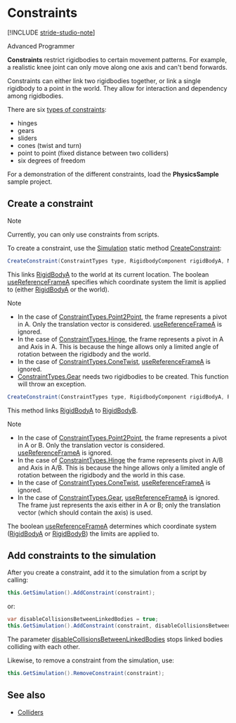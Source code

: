 # Constraints

[!INCLUDE [stride-studio-note](../../includes/under-construction-note.md)]

<span class="badge text-bg-primary">Advanced</span>
<span class="badge text-bg-success">Programmer</span>

**Constraints** restrict rigidbodies to certain movement patterns. For example, a realistic knee joint can only move along one axis and can't bend forwards.

Constraints can either link two rigidbodies together, or link a single rigidbody to a point in the world. They allow for interaction and dependency among rigidbodies. 

There are six [types of constraints](xref:Stride.Physics.ConstraintTypes):

* hinges
* gears
* sliders
* cones (twist and turn)
* point to point (fixed distance between two colliders)
* six degrees of freedom

For a demonstration of the different constraints, load the **PhysicsSample** sample project.

## Create a constraint

> [!Note]
> Currently, you can only use constraints from scripts.

To create a constraint, use the [Simulation](xref:Stride.Physics.Simulation) static method [CreateConstraint](xref:Stride.Physics.Simulation.CreateConstraint\(Stride.Physics.ConstraintTypes,Stride.Physics.RigidbodyComponent,Stride.Core.Mathematics.Matrix,System.Boolean\)):

```cs
CreateConstraint(ConstraintTypes type, RigidbodyComponent rigidBodyA, Matrix frameA, bool useReferenceFrameA);
```

This links [RigidBodyA](xref:Stride.Physics.Constraint.RigidBodyA) to the world at its current location.
The boolean [useReferenceFrameA](xref:Stride.Physics.Simulation.CreateConstraint\(Stride.Physics.ConstraintTypes,Stride.Physics.RigidbodyComponent,Stride.Core.Mathematics.Matrix,System.Boolean\)) specifies which coordinate system the limit is applied to (either [RigidBodyA](xref:Stride.Physics.Constraint.RigidBodyA) or the world).

> [!Note]
> * In the case of [ConstraintTypes.Point2Point](xref:Stride.Physics.ConstraintTypes), the frame represents a pivot in A. Only the translation vector is considered. [useReferenceFrameA](xref:Stride.Physics.Simulation.CreateConstraint\(Stride.Physics.ConstraintTypes,Stride.Physics.RigidbodyComponent,Stride.Core.Mathematics.Matrix,System.Boolean\)) is ignored.
> * In the case of [ConstraintTypes.Hinge](xref:Stride.Physics.ConstraintTypes), the frame represents a pivot in A and Axis in A. This is because the hinge allows only a limited angle of rotation between the rigidbody and the world.
> * In the case of [ConstraintTypes.ConeTwist](xref:Stride.Physics.ConstraintTypes), [useReferenceFrameA](xref:Stride.Physics.Simulation.CreateConstraint\(Stride.Physics.ConstraintTypes,Stride.Physics.RigidbodyComponent,Stride.Core.Mathematics.Matrix,System.Boolean\)) is ignored.
> * [ConstraintTypes.Gear](xref:Stride.Physics.ConstraintTypes) needs two rigidbodies to be created. This function will throw an exception.

```cs
CreateConstraint(ConstraintTypes type, RigidbodyComponent rigidBodyA, RigidbodyComponent rigidBodyB, Matrix frameA, Matrix frameB, bool useReferenceFrameA)
```

This method links [RigidBodyA](xref:Stride.Physics.Constraint.RigidBodyA) to  [RigidBodyB](xref:Stride.Physics.Constraint.RigidBodyB).

> [!Note]
> * In the case of [ConstraintTypes.Point2Point](xref:Stride.Physics.ConstraintTypes), the frame represents a pivot in A or B. Only the translation vector is considered. [useReferenceFrameA](xref:Stride.Physics.Simulation.CreateConstraint\(Stride.Physics.ConstraintTypes,Stride.Physics.RigidbodyComponent,Stride.Core.Mathematics.Matrix,System.Boolean\)) is ignored.
> * In the case of [ConstraintTypes.Hinge](xref:Stride.Physics.ConstraintTypes) the frame represents pivot in A/B and Axis in A/B. This is because the hinge allows only a limited angle of rotation between the rigidbody and the world in this case.
> * In the case of [ConstraintTypes.ConeTwist](xref:Stride.Physics.ConstraintTypes), [useReferenceFrameA](xref:Stride.Physics.Simulation.CreateConstraint\(Stride.Physics.ConstraintTypes,Stride.Physics.RigidbodyComponent,Stride.Core.Mathematics.Matrix,System.Boolean\)) is ignored.
> * In the case of [ConstraintTypes.Gear](xref:Stride.Physics.ConstraintTypes), [useReferenceFrameA](xref:Stride.Physics.Simulation.CreateConstraint\(Stride.Physics.ConstraintTypes,Stride.Physics.RigidbodyComponent,Stride.Core.Mathematics.Matrix,System.Boolean\)) is ignored. The frame just represents the axis either in A or B; only the translation vector (which should contain the axis) is used.

The boolean [useReferenceFrameA](xref:Stride.Physics.Simulation.CreateConstraint\(Stride.Physics.ConstraintTypes,Stride.Physics.RigidbodyComponent,Stride.Core.Mathematics.Matrix,System.Boolean\)) determines which coordinate system ([RigidBodyA](xref:Stride.Physics.Constraint.RigidBodyA) or [RigidBodyB](xref:Stride.Physics.Constraint.RigidBodyB)) the limits are applied to.

## Add constraints to the simulation

After you create a constraint, add it to the simulation from a script by calling:

```cs
this.GetSimulation().AddConstraint(constraint);
```

or:

```cs
var disableCollisionsBetweenLinkedBodies = true;
this.GetSimulation().AddConstraint(constraint, disableCollisionsBetweenLinkedBodies);
```

The parameter [disableCollisionsBetweenLinkedBodies](xref:Stride.Physics.Simulation.AddConstraint\(Stride.Physics.Constraint,System.Boolean\))
 stops linked bodies colliding with each other.

Likewise, to remove a constraint from the simulation, use:

```cs
this.GetSimulation().RemoveConstraint(constraint);
```

## See also

* [Colliders](colliders.md)